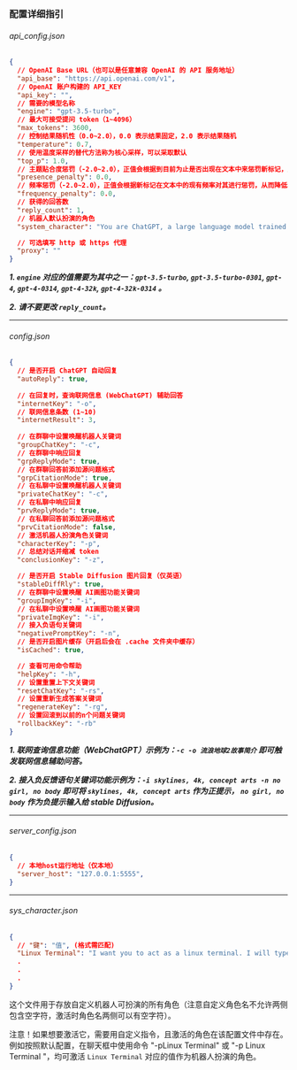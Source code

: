 ### 配置详细指引



###### api_config.json

```json
{
  // OpenAI Base URL（也可以是任意兼容 OpenAI 的 API 服务地址）
  "api_base": "https://api.openai.com/v1",
  // OpenAI 账户构建的 API_KEY
  "api_key": "",
  // 需要的模型名称
  "engine": "gpt-3.5-turbo",
  // 最大可接受提问 token（1~4096）
  "max_tokens": 3600,
  // 控制结果随机性（0.0~2.0），0.0 表示结果固定，2.0 表示结果随机
  "temperature": 0.7,
  // 使用温度采样的替代方法称为核心采样，可以采取默认
  "top_p": 1.0,
  // 主题贴合度惩罚（-2.0~2.0），正值会根据到目前为止是否出现在文本中来惩罚新标记，从而增加模型谈论新主题的可能性
  "presence_penalty": 0.0,
  // 频率惩罚（-2.0~2.0），正值会根据新标记在文本中的现有频率对其进行惩罚，从而降低模型逐字重复同一行的可能性
  "frequency_penalty": 0.0,
  // 获得的回答数
  "reply_count": 1,
  // 机器人默认扮演的角色
  "system_character": "You are ChatGPT, a large language model trained by OpenAI. Respond conversationally",

  // 可选填写 http 或 https 代理
  "proxy": ""
}
```

***1. `engine` 对应的值需要为其中之一：`gpt-3.5-turbo`, `gpt-3.5-turbo-0301`, `gpt-4`,  `gpt-4-0314`, `gpt-4-32k`, `gpt-4-32k-0314` 。***

***2. 请不要更改 `reply_count`。***



------

###### config.json

```json
{
  // 是否开启 ChatGPT 自动回复
  "autoReply": true,
    
  // 在回复时，查询联网信息 (WebChatGPT) 辅助回答
  "internetKey": "-o",
  // 联网信息条数 (1~10)
  "internetResult": 3,
  
  // 在群聊中设置唤醒机器人关键词
  "groupChatKey": "-c",
  // 在群聊中响应回复
  "grpReplyMode": true,
  // 在群聊回答前添加源问题格式
  "grpCitationMode": true,
  // 在私聊中设置唤醒机器人关键词
  "privateChatKey": "-c",
  // 在私聊中响应回复
  "prvReplyMode": true,
  // 在私聊回答前添加源问题格式
  "prvCitationMode": false,
  // 激活机器人扮演角色关键词
  "characterKey": "-p",
  // 总结对话并缩减 token
  "conclusionKey": "-z",

  // 是否开启 Stable Diffusion 图片回复（仅英语）
  "stableDiffRly": true,
  // 在群聊中设置唤醒 AI画图功能关键词
  "groupImgKey": "-i",
  // 在私聊中设置唤醒 AI画图功能关键词
  "privateImgKey": "-i",
  // 接入负语句关键词
  "negativePromptKey": "-n",
  // 是否开启图片缓存（开启后会在 .cache 文件夹中缓存）
  "isCached": true,

  // 查看可用命令帮助
  "helpKey": "-h",
  // 设置重置上下文关键词
  "resetChatKey": "-rs",
  // 设置重新生成答案关键词
  "regenerateKey": "-rg",
  // 设置回滚到以前的n个问题关键词
  "rollbackKey": "-rb"
}
```

***1. 联网查询信息功能（WebChatGPT）示例为：`-c -o 流浪地球2故事简介` 即可触发联网信息辅助问答。***

***2. 接入负反馈语句关键词功能示例为：`-i skylines, 4k, concept arts -n no girl, no body` 即可将 `skylines, 4k, concept arts` 作为正提示， `no girl, no body` 作为负提示输入给 stable Diffusion。***



------

###### server_config.json

```json
{
  // 本地host运行地址（仅本地）
  "server_host": "127.0.0.1:5555",
}
```



------

###### sys_character.json

```json
{
  // "键": "值", (格式需匹配)
  "Linux Terminal": "I want you to act as a linux terminal. I will type commands and you will reply with what the terminal should show. I want you to only reply with the terminal output inside one unique code block, and nothing else. do not write explanations. do not type commands unless I instruct you to do so. when i need to tell you something in english, i will do so by putting text inside curly brackets {like this}. my first command is pwd",
  .
  .
  .
}
```

这个文件用于存放自定义机器人可扮演的所有角色（注意自定义角色名不允许两侧包含空字符，激活时角色名两侧可以有空字符）。

注意！如果想要激活它，需要用自定义指令，且激活的角色在该配置文件中存在。例如按照默认配置，在聊天框中使用命令 "-pLinux Terminal" 或 "-p  Linux Terminal   	"，均可激活 `Linux Terminal` 对应的值作为机器人扮演的角色。

